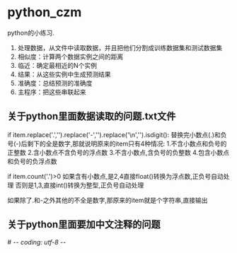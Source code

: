 # python_czm

python的小练习.
1. 处理数据，从文件中读取数据，并且把他们分割成训练数据集和测试数据集
2. 相似度：计算两个数据实例之间的距离
3. 临近：确定最相近的N个实例
4. 结果：从这些实例中生成预测结果
5. 准确度：总结预测的准确度
6. 主程序：把这些串联起来

## 关于python里面数据读取的问题.txt文件

if item.replace('.','').replace('-','').replace('\n','').isdigit():
替换完小数点(.)和负号(-)后剩下的全是数字,那就说明原来的item只有4种情况:
1.不含小数点和负号的正整数
2.含小数点不含负号的浮点数
3.不含小数点,含负号的负整数
4.包含小数点和负号的负浮点数

if item.count('.')>0
如果含有小数点,是2,4直接float()转换为浮点数,正负号自动处理
否则是1,3,直接int()转换为整型,正负号自动处理

如果除了.和-之外其他的不全是数字,那原来的item就是个字符串,直接输出

## 关于python里面要加中文注释的问题
\# -*- coding: utf-8 -*- 


